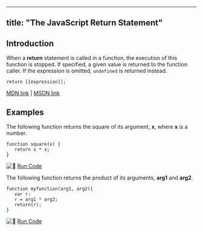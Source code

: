 
---
title: "The JavaScript Return Statement"
---

## Introduction

When a **return** statement is called in a function, the execution of this function is stopped. If specified, a given value is returned to the function caller. If the expression is omitted, `undefined` is returned instead.

    return [[expression]];

[MDN link](https://developer.mozilla.org/en-US/docs/Web/JavaScript/Reference/Statements/return) | [MSDN link](https://msdn.microsoft.com/en-us/library/22a685h9.aspx)

## Examples

The following function returns the square of its argument, **x**, where **x** is a number.

    function square(x) {
       return x * x;
    }

![:rocket:](//forum.freecodecamp.com/images/emoji/emoji_one/rocket.png?v=2 ":rocket:") [Run Code](https://repl.it/C7VT/0)

The following function returns the product of its arguments, **arg1** and **arg2**.

    function myfunction(arg1, arg2){
       var r;
       r = arg1 * arg2;
       return(r);
    }

![:rocket:](//forum.freecodecamp.com/images/emoji/emoji_one/rocket.png?v=2 ":rocket:") [Run Code](https://repl.it/C7VU/0)
